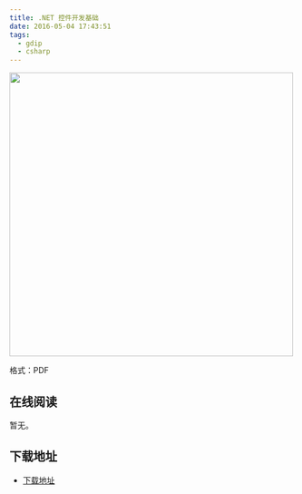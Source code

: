 ```yaml
---
title: .NET 控件开发基础
date: 2016-05-04 17:43:51
tags:
  - gdip
  - csharp
---
```


<img src='https://github.com/JackWangCUMT/customcontrol/raw/master/mybook.bmp' width='500' />

格式：PDF

## 在线阅读 ##

暂无。

## 下载地址 ##

+ [下载地址](https://github.com/JackWangCUMT/customcontrol/raw/master/Base.of.Developing.Windows.Forms.Custom.Controls.Using.NET.pdf)
